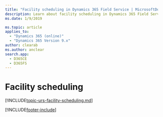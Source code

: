 ```yaml
---
title: "Facility scheduling in Dynamics 365 Field Service | MicrosoftDocs"
description: Learn about facility scheduling in Dynamics 365 Field Service
ms.date: 1/9/2019

ms.topic: article
applies_to: 
  - "Dynamics 365 (online)"
  - "Dynamics 365 Version 9.x"
author: clearab
ms.author: anclear
search.app: 
  - D365CE
  - D365FS
---
```


# Facility scheduling

[!INCLUDE[topic-urs-facility-scheduling.md](../shared/urs/facility-scheduling.md)]


[!INCLUDE[footer-include](../includes/footer-banner.md)]
